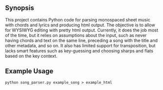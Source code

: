 ## Synopsis

This project contains Python code for parsing monospaced sheet music with chords and lyrics and producing html output. The objective is to allow for WYSIWYG editing with pretty html output. Currently, it does the job most of the time, but it relies on assumptions about the input, such as never having chords and text on the same line, preceding a song with the title and other metadata, and so on. It also has limited support for transposition, but lacks smart features such as key-guessing and choosing sharps and flats based on the key context.

## Example Usage
```python song_parser.py example_song > example_html```
